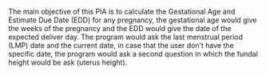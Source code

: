 The main objective of this PIA is to calculate the Gestational Age and Estimate Due Date (EDD) for any pregnancy, the gestational age would give the weeks of the pregnancy and the EDD would give the date of the expected deliver day. 
The program would ask the last menstrual period (LMP) date and the current date, in case that the user don’t have the specific date, the program would ask a second question in which the fundal height would be ask (uterus height). 
